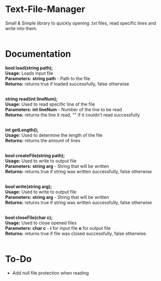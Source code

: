 # Text-File-Manager
Small &amp; Simple library to quickly opening .txt files, read specific lines and write into them. </br></br>


# Documentation
<b>bool load(string path);</b></br>
<b>Usage:</b> Loads input file</br>
<b>Parameters:</b> <b>string path</b> - Path to the file</br>
<b>Returns:</b> returns true if loaded successfully, false otherwise</br></br>


<b>string read(int lineNum);</b></br>
<b>Usage:</b> Used to read specific line of the file</br>
<b>Parameters:</b> <b>int lineNum</b> - Number of the line to be read</br>
<b>Returns:</b> returns the line it read, "" if it couldn't read successfully</br></br>


<b>int getLength();</b></br>
<b>Usage:</b> Used to determine the length of the file</br>
<b>Returns:</b> returns the amount of lines</br></br>

<b>bool createFile(string path);</b></br>
<b>Usage:</b> Used to write to output file</br>
<b>Parameters:</b> <b>string arg</b> - String that will be written</br>
<b>Returns:</b> returns true if string was written successfully, false otherwise</br></br>

<b>bool write(string arg);</b></br>
<b>Usage:</b> Used to write to output file</br>
<b>Parameters:</b> <b>string arg</b> - String that will be written</br>
<b>Returns:</b> returns true if string was written successfully, false otherwise</br></br>


<b>bool closeFile(char c);</b></br>
<b>Usage:</b> Used to close opened files</br>
<b>Parameters:</b> <b>char c</b> - <b>i</b> for input file <b>o</b> for output file </br>
<b>Returns:</b> returns true if file was closed successfully, false otherwise.</br></br>

# To-Do
- Add null file protection when reading

